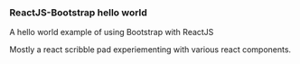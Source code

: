 ### ReactJS-Bootstrap hello world

A hello world example of using Bootstrap with ReactJS

Mostly a react scribble pad experiementing with various react components.